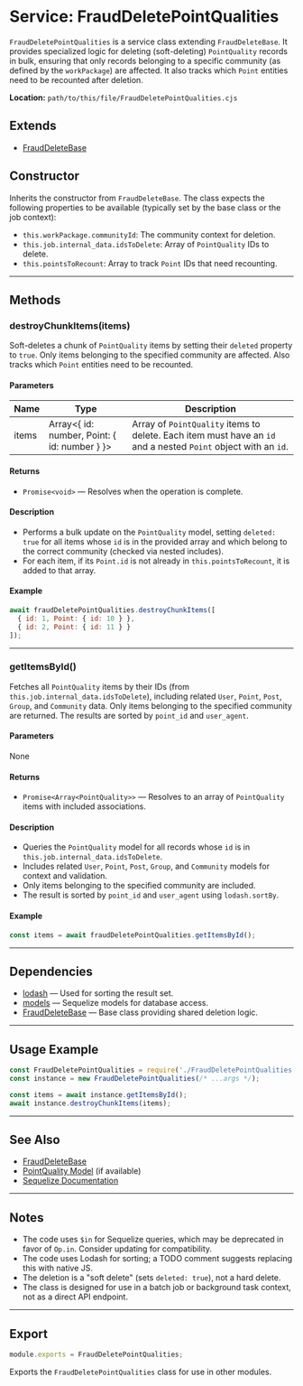 # Service: FraudDeletePointQualities

`FraudDeletePointQualities` is a service class extending `FraudDeleteBase`. It provides specialized logic for deleting (soft-deleting) `PointQuality` records in bulk, ensuring that only records belonging to a specific community (as defined by the `workPackage`) are affected. It also tracks which `Point` entities need to be recounted after deletion.

**Location:** `path/to/this/file/FraudDeletePointQualities.cjs`

## Extends

- [FraudDeleteBase](./FraudDeleteBase.md)

## Constructor

Inherits the constructor from `FraudDeleteBase`. The class expects the following properties to be available (typically set by the base class or the job context):

- `this.workPackage.communityId`: The community context for deletion.
- `this.job.internal_data.idsToDelete`: Array of `PointQuality` IDs to delete.
- `this.pointsToRecount`: Array to track `Point` IDs that need recounting.

---

## Methods

### destroyChunkItems(items)

Soft-deletes a chunk of `PointQuality` items by setting their `deleted` property to `true`. Only items belonging to the specified community are affected. Also tracks which `Point` entities need to be recounted.

#### Parameters

| Name  | Type    | Description                                 |
|-------|---------|---------------------------------------------|
| items | Array<{ id: number, Point: { id: number } }> | Array of `PointQuality` items to delete. Each item must have an `id` and a nested `Point` object with an `id`. |

#### Returns

- `Promise<void>` — Resolves when the operation is complete.

#### Description

- Performs a bulk update on the `PointQuality` model, setting `deleted: true` for all items whose `id` is in the provided array and which belong to the correct community (checked via nested includes).
- For each item, if its `Point.id` is not already in `this.pointsToRecount`, it is added to that array.

#### Example

```javascript
await fraudDeletePointQualities.destroyChunkItems([
  { id: 1, Point: { id: 10 } },
  { id: 2, Point: { id: 11 } }
]);
```

---

### getItemsById()

Fetches all `PointQuality` items by their IDs (from `this.job.internal_data.idsToDelete`), including related `User`, `Point`, `Post`, `Group`, and `Community` data. Only items belonging to the specified community are returned. The results are sorted by `point_id` and `user_agent`.

#### Parameters

None

#### Returns

- `Promise<Array<PointQuality>>` — Resolves to an array of `PointQuality` items with included associations.

#### Description

- Queries the `PointQuality` model for all records whose `id` is in `this.job.internal_data.idsToDelete`.
- Includes related `User`, `Point`, `Post`, `Group`, and `Community` models for context and validation.
- Only items belonging to the specified community are included.
- The result is sorted by `point_id` and `user_agent` using `lodash.sortBy`.

#### Example

```javascript
const items = await fraudDeletePointQualities.getItemsById();
```

---

## Dependencies

- [lodash](https://lodash.com/) — Used for sorting the result set.
- [models](../../../../models/index.cjs) — Sequelize models for database access.
- [FraudDeleteBase](./FraudDeleteBase.md) — Base class providing shared deletion logic.

---

## Usage Example

```javascript
const FraudDeletePointQualities = require('./FraudDeletePointQualities.cjs');
const instance = new FraudDeletePointQualities(/* ...args */);

const items = await instance.getItemsById();
await instance.destroyChunkItems(items);
```

---

## See Also

- [FraudDeleteBase](./FraudDeleteBase.md)
- [PointQuality Model](../../../../models/PointQuality.md) (if available)
- [Sequelize Documentation](https://sequelize.org/)

---

## Notes

- The code uses `$in` for Sequelize queries, which may be deprecated in favor of `Op.in`. Consider updating for compatibility.
- The code uses Lodash for sorting; a TODO comment suggests replacing this with native JS.
- The deletion is a "soft delete" (sets `deleted: true`), not a hard delete.
- The class is designed for use in a batch job or background task context, not as a direct API endpoint.

---

## Export

```javascript
module.exports = FraudDeletePointQualities;
```
Exports the `FraudDeletePointQualities` class for use in other modules.